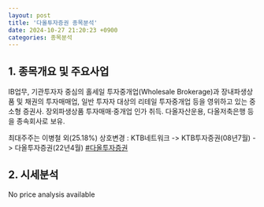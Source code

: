 ```yaml
---
layout: post
title: '다올투자증권 종목분석'
date: 2024-10-27 21:20:23 +0900
categories: 종목분석
---
```


## 1. 종목개요 및 주요사업

IB업무, 기관투자자 중심의 홀세일 투자중개업(Wholesale Brokerage)과 장내파생상품 및 채권의 투자매매업, 일반 투자자 대상의 리테일 투자중개업 등을 영위하고 있는 중소형 증권사. 장외파생상품 투자매매·중개업 인가 취득. 다올자산운용, 다올저축은행 등을 종속회사로 보유. 

최대주주는 이병철 외(25.18%) 상호변경 : KTB네트워크 -> KTB투자증권(08년7월) -> 다올투자증권(22년4월)
[#다올투자증권](#)

## 2. 시세분석

No price analysis available
